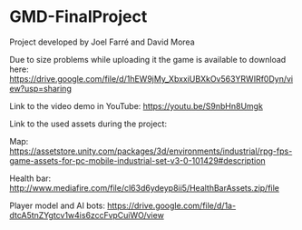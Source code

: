 # GMD-FinalProject
Project developed by Joel Farré and David Morea

Due to size problems while uploading it the game is available to download here: https://drive.google.com/file/d/1hEW9jMy_XbxxiUBXkOv563YRWIRf0Dyn/view?usp=sharing

Link to the video demo in YouTube: https://youtu.be/S9nbHn8Umgk

Link to the used assets during the project: 

  Map: https://assetstore.unity.com/packages/3d/environments/industrial/rpg-fps-game-assets-for-pc-mobile-industrial-set-v3-0-101429#description
  
  Health bar: http://www.mediafire.com/file/cl63d6ydeyp8ii5/HealthBarAssets.zip/file
  
  Player model and AI bots: https://drive.google.com/file/d/1a-dtcA5tnZYgtcv1w4is6zccFvpCuiWO/view
